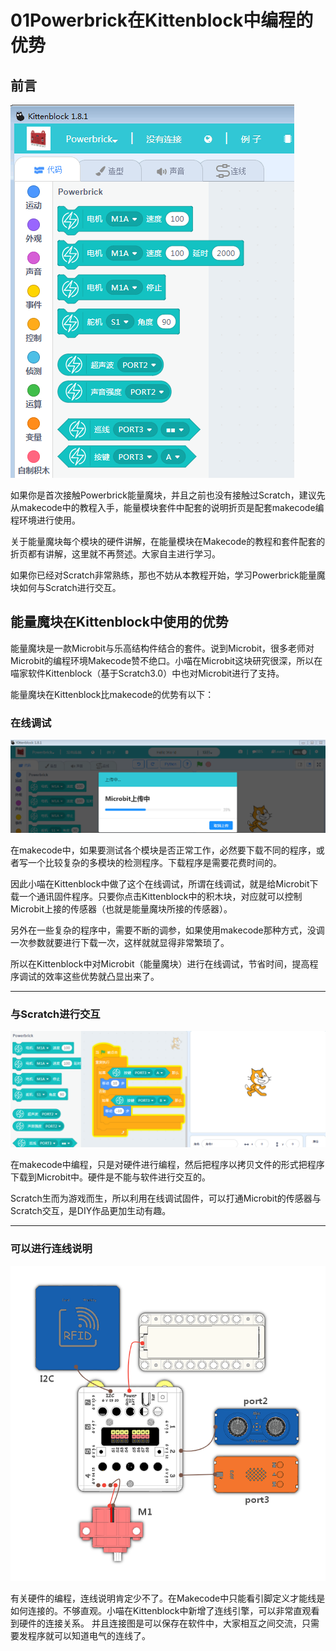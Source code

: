 # 01Powerbrick在Kittenblock中编程的优势

## 前言

![](./images/01_01.png)

如果你是首次接触Powerbrick能量魔块，并且之前也没有接触过Scratch，建议先从makecode中的教程入手，能量模块套件中配套的说明折页是配套makecode编程环境进行使用。

关于能量魔块每个模块的硬件讲解，在能量模块在Makecode的教程和套件配套的折页都有讲解，这里就不再赘述。大家自主进行学习。

如果你已经对Scratch非常熟练，那也不妨从本教程开始，学习Powerbrick能量魔块如何与Scratch进行交互。

## 能量魔块在Kittenblock中使用的优势

能量魔块是一款Microbit与乐高结构件结合的套件。说到Microbit，很多老师对Microbit的编程环境Makecode赞不绝口。小喵在Microbit这块研究很深，所以在喵家软件Kittenblock（基于Scratch3.0）中也对Microbit进行了支持。

能量魔块在Kittenblock比makecode的优势有以下：

### 在线调试

![](./images/01_02.png)

在makecode中，如果要测试各个模块是否正常工作，必然要下载不同的程序，或者写一个比较复杂的多模块的检测程序。下载程序是需要花费时间的。

因此小喵在Kittenblock中做了这个在线调试，所谓在线调试，就是给Microbit下载一个通讯固件程序。只要你点击Kittenblock中的积木块，对应就可以控制Microbit上接的传感器（也就是能量魔块所接的传感器）。

另外在一些复杂的程序中，需要不断的调参，如果使用makecode那种方式，没调一次参数就要进行下载一次，这样就就显得非常繁琐了。

所以在Kittenblock中对Microbit（能量魔块）进行在线调试，节省时间，提高程序调试的效率这些优势就凸显出来了。


----------

### 与Scratch进行交互

![](./images/01_04.png)

在makecode中编程，只是对硬件进行编程，然后把程序以拷贝文件的形式把程序下载到Microbit中。硬件是不能与软件进行交互的。

Scratch生而为游戏而生，所以利用在线调试固件，可以打通Microbit的传感器与Scratch交互，是DIY作品更加生动有趣。


----------

### 可以进行连线说明

![](./images/01_03.png)

有关硬件的编程，连线说明肯定少不了。在Makecode中只能看引脚定义才能线是如何连接的。不够直观。小喵在Kittenblock中新增了连线引擎，可以非常直观看到硬件的连接关系。
并且连接图是可以保存在软件中，大家相互之间交流，只需要发程序就可以知道电气的连线了。
